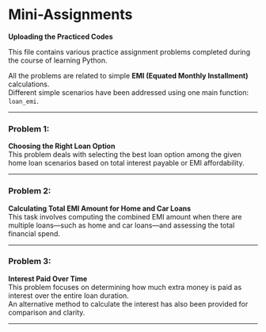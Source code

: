 # Mini-Assignments  
**Uploading the Practiced Codes**

This file contains various practice assignment problems completed during the course of learning Python.

All the problems are related to simple **EMI (Equated Monthly Installment)** calculations.  
Different simple scenarios have been addressed using one main function: `loan_emi`.

---

### **Problem 1:**  
**Choosing the Right Loan Option**  
This problem deals with selecting the best loan option among the given home loan scenarios based on total interest payable or EMI affordability.

---

### **Problem 2:**  
**Calculating Total EMI Amount for Home and Car Loans**  
This task involves computing the combined EMI amount when there are multiple loans—such as home and car loans—and assessing the total financial spend.

---

### **Problem 3:**  
**Interest Paid Over Time**  
This problem focuses on determining how much extra money is paid as interest over the entire loan duration.  
An alternative method to calculate the interest has also been provided for comparison and clarity.

---
